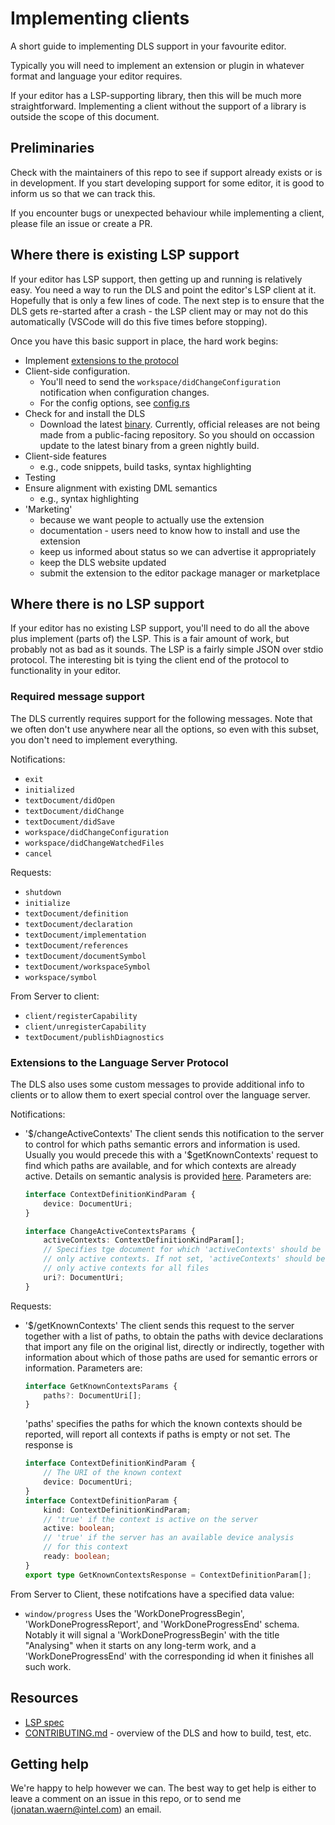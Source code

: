 <!--
  © 2024 Intel Corporation
  SPDX-License-Identifier: Apache-2.0 and MIT
-->
# Implementing clients

A short guide to implementing DLS support in your favourite editor.

Typically you will need to implement an extension or plugin in whatever format
and language your editor requires.

If your editor has a LSP-supporting library, then this will be much more straightforward. Implementing a client without the support of a library is outside the scope of this document.

## Preliminaries

Check with the maintainers of this repo to see if support already exists or is in development. If you start developing support for some editor, it is good to inform us so that we can track this.

If you encounter bugs or unexpected behaviour while implementing a client, please file an issue or create a PR.

## Where there is existing LSP support

If your editor has LSP support, then getting up and running is relatively easy. You
need a way to run the DLS and point the editor's LSP client at it. Hopefully
that is only a few lines of code. The next step is to ensure that the DLS gets
re-started after a crash - the LSP client may or may not do this automatically
(VSCode will do this five times before stopping).

Once you have this basic support in place, the hard work begins:

* Implement [extensions to the protocol](clients.md#extensions-to-the-language-server-protocol)
* Client-side configuration.
  - You'll need to send the `workspace/didChangeConfiguration` notification when
    configuration changes.
  - For the config options, see [config.rs](./src/config.rs#L99-L111)
* Check for and install the DLS
  - Download the latest [binary](https://github.com/intel/dml-language-server/actions/workflows/rust.yml).
    Currently, official releases are not being made from a public-facing repository. So you should on occassion
    update to the latest binary from a green nightly build.
* Client-side features
  - e.g., code snippets, build tasks, syntax highlighting
* Testing
* Ensure alignment with existing DML semantics
  - e.g., syntax highlighting
* 'Marketing'
  - because we want people to actually use the extension
  - documentation - users need to know how to install and use the extension
  - keep us informed about status so we can advertise it appropriately
  - keep the DLS website updated
  - submit the extension to the editor package manager or marketplace

## Where there is no LSP support

If your editor has no existing LSP support, you'll need to do all the above plus
implement (parts of) the LSP. This is a fair amount of work, but probably not as
bad as it sounds. The LSP is a fairly simple JSON over stdio protocol. The
interesting bit is tying the client end of the protocol to functionality in your
editor.

### Required message support

The DLS currently requires support for the following messages. Note that we
often don't use anywhere near all the options, so even with this subset, you
don't need to implement everything.

Notifications:

* `exit`
* `initialized`
* `textDocument/didOpen`
* `textDocument/didChange`
* `textDocument/didSave`
* `workspace/didChangeConfiguration`
* `workspace/didChangeWatchedFiles`
* `cancel`

Requests:

* `shutdown`
* `initialize`
* `textDocument/definition`
* `textDocument/declaration`
* `textDocument/implementation`
* `textDocument/references`
* `textDocument/documentSymbol`
* `textDocument/workspaceSymbol`
* `workspace/symbol`

From Server to client:

* `client/registerCapability`
* `client/unregisterCapability`
* `textDocument/publishDiagnostics`

### Extensions to the Language Server Protocol

The DLS also uses some custom messages to provide additional info to clients or
to allow them to exert special control over the language server.

Notifications:
* '$/changeActiveContexts'
  The client sends this notification to the server to control for which paths
  semantic errors and information is used. Usually you would precede this with
  a '\$getKnownContexts' request to find which paths are available, and for which
  contexts are already active. Details on semantic analysis is provided
  [here](CONTRIBUTING.md#analysis). Parameters are:
  ```typescript
  interface ContextDefinitionKindParam {
      device: DocumentUri;
  }

  interface ChangeActiveContextsParams {
      activeContexts: ContextDefinitionKindParam[];
      // Specifies tge document for which 'activeContexts' should be the
      // only active contexts. If not set, 'activeContexts' should be the
      // only active contexts for all files
      uri?: DocumentUri;
  }
  ```

Requests:
* '$/getKnownContexts'
  The client sends this request to the server together with a list of
  paths, to obtain the paths with device declarations that import any file on
  the original list, directly or indirectly, together with information
  about which of those paths are used for semantic errors or information.
  Parameters are:
  ```typescript
  interface GetKnownContextsParams {
      paths?: DocumentUri[];
  }
  ```
  'paths' specifies the paths for which the known contexts should be reported,
  will report all contexts if paths is empty or not set.
  The response is
  ```typescript
  interface ContextDefinitionKindParam {
      // The URI of the known context
      device: DocumentUri;
  }
  interface ContextDefinitionParam {
      kind: ContextDefinitionKindParam;
      // 'true' if the context is active on the server
      active: boolean;
      // 'true' if the server has an available device analysis
      // for this context
      ready: boolean;
  }
  export type GetKnownContextsResponse = ContextDefinitionParam[];
  ```

From Server to Client, these notifcations have a specified data value:
* `window/progress`
  Uses the 'WorkDoneProgressBegin', 'WorkDoneProgressReport', and
  'WorkDoneProgressEnd' schema. Notably it will signal a 'WorkDoneProgressBegin'
  with the title "Analysing" when it starts on any long-term work, and a
  'WorkDoneProgressEnd' with the corresponding id when it finishes all such
  work.

## Resources

* [LSP spec](https://microsoft.github.io/language-server-protocol/specification)
* [CONTRIBUTING.md](CONTRIBUTING.md) - overview of the DLS and how to build, test, etc.

## Getting help

We're happy to help however we can. The best way to get help is either to
leave a comment on an issue in this repo, or to send me (jonatan.waern@intel.com) an email.
